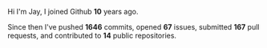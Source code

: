Hi I'm Jay, I joined Github **10** years ago.

Since then I've pushed **1646** commits, opened **67** issues, submitted **167** pull requests, and contributed to **14** public repositories.
